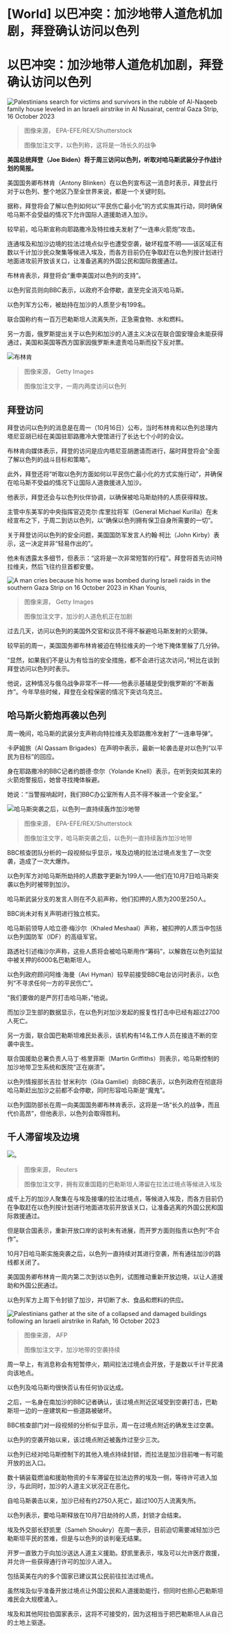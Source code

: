 # [World] 以巴冲突：加沙地带人道危机加剧，拜登确认访问以色列

#  以巴冲突：加沙地带人道危机加剧，拜登确认访问以色列


![Palestinians search for victims and survivors in the rubble of Al-Naqeeb family house leveled in an Israeli airstrike in Al Nusairat, central Gaza Strip, 16 October 2023](_131448868_a818ce7ad86f8ab3a3cc9bb0afcf873d727f39850_421_6720_37801000x563.jpg)

> 图像来源，  EPA-EFE/REX/Shutterstock
>
> 图像加注文字，以色列称，这将是一场长久的战争

**美国总统拜登（Joe Biden）将于周三访问以色列，听取对哈马斯武装分子作战计划的简报。**

美国国务卿布林肯（Antony Blinken）在以色列宣布这一消息时表示，拜登此行对于以色列、整个地区乃至全世界来说，都是一个关键时刻。

据称，拜登将会了解以色列如何以“平民伤亡最小化”的方式实施其行动，同时确保哈马斯不会受益的情况下允许国际人道援助进入加沙。

较早前，哈马斯宣称向耶路撒冷及特拉维夫发射了“一连串火箭炮”攻击。

连通埃及和加沙边境的拉法过境点似乎也遭受空袭，破坏程度不明——该区域正有数以千计加沙民众聚集等候进入埃及，而各方目前仍在争取赶在以色列按计划进行地面进攻前开放该关口，让准备逃离的外国公民和国际救援通过。

布林肯表示，拜登将会“重申美国对以色列的支持”。

以色列官员则向BBC表示，以政府不会停歇，直至完全消灭哈马斯。

以色列军方公布，被劫持在加沙的人质至少有199名。

联合国称约有一百万巴勒斯坦人流离失所，正急需食物、水和燃料。

另一方面，俄罗斯提出关于以色列和加沙的人道主义决议在联合国安理会未能获得通过，美国和英国等西方国家因俄罗斯未遣责哈马斯而投下反对票。

![布林肯](_131445641_gettyimages-1726767436.jpg)

> 图像来源，  Getty Images
>
> 图像加注文字，一周内两度访问以色列

##  拜登访问

拜登访问以色列的消息是在周一（10月16日）公布，当时布林肯和以色列总理内塔尼亚胡已经在美国驻耶路撒冷大使馆进行了长达七个小时的会议。

布林肯向媒体表示，拜登的访问是应内塔尼亚胡邀请而进行，届时拜登将会“全面了解以色列的战斗目标和策略”。

此外，拜登还将“听取以色列方面如何以平民伤亡最小化的方式实施行动”，并确保在哈马斯不受益的情况下让国际人道救援进入加沙。

他表示，拜登还会与以色列伙伴协调，以确保被哈马斯劫持的人质获得释放。

主管中东美军的中央指挥官迈克尔·库里拉将军（General Michael Kurilla）在未经宣布之下，于周二到访以色列，以“确保以色列拥有保卫自身所需要的一切”。

关于拜登访问以色列的安全问题，美国国防军发言人约翰·柯比（John Kirby）表示，这一决定并非“轻易作出的”。

他未有透露太多细节，但表示：“这将是一次非常短暂的行程”。拜登将首先访问特拉维夫，然后飞往约旦首都安曼。

![A man cries because his home was bombed during Israeli raids in the southern Gaza Strip on 16 October 2023 in Khan Younis,](_131440929_gettyimages-1738603180.jpg)

> 图像来源，  Getty Images
>
> 图像加注文字，加沙的人道危机正在加剧

过去几天，访问以色列的美国外交官和议员不得不躲避哈马斯发射的火箭弹。

较早前的周一，美国国务卿布林肯被迫在特拉维夫的一个地下掩体里躲了几分钟。

“显然，如果我们不是认为有恰当的安全措施，都不会进行这次访问，”柯比在谈到拜登访问以色列时表示。

他说，这种情况与俄乌战争非常不一样——他表示基辅是受到俄罗斯的“不断轰炸”。今年早些时候，拜登在全程保密的情况下突访乌克兰。

##  哈马斯火箭炮再袭以色列

周一晚间，哈马斯的武装分支声称向特拉维夫及耶路撒冷发射了“一连串导弹”。

卡萨姆旅（Al Qassam Brigades）在声明中表示，最新一轮袭击是对以色列“以平民为目标”的回应。

身在耶路撒冷的BBC记者约朗德·奈尔（Yolande Knell）表示，在听到突如其来的火箭炮警报后，她曾寻找掩体躲避。

她说：“当警报响起时，我们BBC办公室所有人员不得不躲进一个安全室。”

![哈马斯突袭之后，以色列一直持续轰炸加沙地带](_131448736_8965deeab7755565c4235722fed2c3589f7664dc0_501_6532_36751000x563.jpg)

> 图像来源，  EPA-EFE/REX/Shutterstock
>
> 图像加注文字，哈马斯突袭之后，以色列一直持续轰炸加沙地带

BBC核查团队分析的一段视频似乎显示，埃及边境的拉法过境点发生了一次空袭，造成了一次大爆炸。

以色列军方对哈马斯所劫持的人质数字更新为199人——他们在10月7日哈马斯突袭以色列时被带到加沙。

哈马斯武装分支的发言人则在不久前声称，他们扣押的人质为200至250人。

BBC尚未对有关声明进行独立核实。

哈马斯前领导人哈立德·梅沙尔（Khaled Meshaal）声称，被扣押的人质当中包括以色列国防军（IDF）的高级军官。

路透社引述梅沙尔声称，这些人质将会被哈马斯用作“筹码”，以解救在以色列监狱中被关押的6000名巴勒斯坦人。

以色列政府顾问阿维·海曼（Avi Hyman）较早前接受BBC电台访问时表示，以色列“不寻求任何一方的平民伤亡”。

“我们要做的是严厉打击哈马斯，”他说。

而加沙卫生部的数据显示，在以色列对加沙发起的报复性打击中已经有超过2700人死亡。

另一方面，联合国巴勒斯坦难民处表示，该机构有14名工作人员在接连不断的空袭中丧生。

联合国援助总署负责人马丁·格里菲斯（Martin Griffiths）则表示，哈马斯控制的加沙地带卫生系统和医院“正在崩溃”。

以色列情报部长吉拉·甘米利尔（Gila Gamliel）向BBC表示，以色列政府在彻底将哈马斯赶出加沙之前都不会停歇，同时形容哈马斯是“魔鬼”。

以色列国防部长在周一向美国国务卿布林肯表示，这将是一场“长久的战争，而且代价高昂”，但他表示，以色列会取得胜利。

##  千人滞留埃及边境

![。](_131446910_49e129d0ac1a577d30aaab8016eedd6421f63213.jpg)

> 图像来源，  Reuters
>
> 图像加注文字，拥有双重国籍的巴勒斯坦人滞留在拉法过境点等候进入埃及

成千上万的加沙人聚集在与埃及接壤的拉法过境点，等候进入埃及，而各方目前仍在争取赶在以色列按计划进行地面进攻前开放该关口，让准备逃离的外国公民和国际救援通过。

但是联合国表示，重新开放口岸的谈判未有进展，而开罗方面则指责以色列“不合作”。

10月7日哈马斯实施突袭之后，以色列一直持续对其进行空袭，所有通往加沙的路线都关闭了。

美国国务卿布林肯一周内第二次到访以色列，试图推动重新开放边境，以让人道援助和外国公民通过。

以色列军方上周下令封锁了加沙，并切断了水、食品和燃料的供应。

![Palestinians gather at the site of a collapsed and damaged buildings following an Israeli airstrike in Rafah, 16 October 2023](_131446914_gettyimages-1727163150-594x594.jpg)

> 图像来源，  AFP
>
> 图像加注文字，加沙地带的空袭持续

周一早上，有消息称会有短暂停火，期间拉法过境点会开放，于是数以千计平民涌向该地点。

以色列及哈马斯均很快否认有任何协议达成。

之后，一名身在南加沙的BBC记者确认，该过境点附近区域受到空袭打击，巴勒斯坦一边的一座建筑和一些道路被破坏。

BBC核查部门对一段视频的分析似乎显示，周一在过境点附近的确发生过空袭。

以色列的空袭开始以来，该过境点附近被轰炸过至少三次。

以色列已经对哈马斯控制下的其他入境点持续封锁，而拉法是加沙目前唯一有可能开放的出入口。

数十辆装载燃油和援助物资的卡车滞留在拉法边界的埃及一侧，等待许可进入加沙，与此同时，加沙的人道主义状况正在恶化。

自哈马斯袭击以来，加沙已经有约2750人死亡，超过100万人流离失所。

以色列表示，要哈马斯释放在10月7日劫持的人质，封锁才会结束。

埃及外交部长舒凯里（Sameh Shoukry）在周一表示，目前迫切需要减轻加沙巴勒斯坦平民的苦难，但是与以色列的谈判毫无结果。

开罗一直致力于向加沙送达人道主义援助。舒凯里表示，埃及可以允许医疗救援，并允许一些获得通行许可的加沙人进入。

包括英美在内的多个国家已建议其公民前往拉法过境点。

虽然埃及似乎准备开放过境点让外国公民和人道援助能行，但同时也担心巴勒斯坦难民会大规模涌入。

埃及和其他阿拉伯国家表示，这将不可接受的，因为这相当于把巴勒斯坦人从自己的土地上驱逐。


